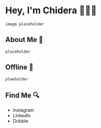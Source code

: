 # Hey, I'm Chidera 👩🏾‍💻
`image placeholder`

## About Me 🧠
`placeholder`

## Offline 📵
`plaeholder`

## Find Me 🔍
- Instagram
- LinkedIn
- Dribble